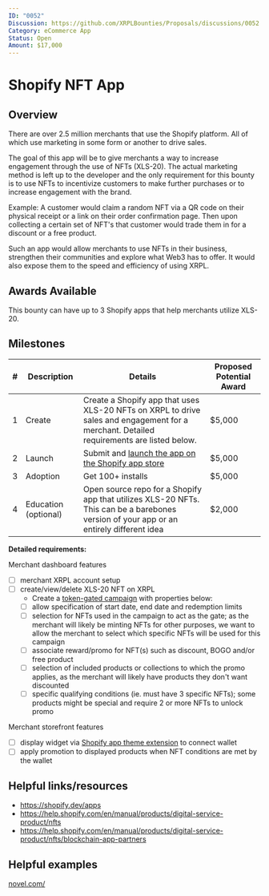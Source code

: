 ```yaml
---
ID: "0052"
Discussion: https://github.com/XRPLBounties/Proposals/discussions/0052
Category: eCommerce App
Status: Open
Amount: $17,000
---
```


<!-- Please update this title -->

# Shopify NFT App

## Overview

<!--
Please provide the context required to complete the bounty.

Questions you should answer here:
1. What is the high level explanation of this bounty? (1-3 sentences)
2. What problem is this solving?
3. What are the requirements for this solution?
-->

There are over 2.5 million merchants that use the Shopify platform. All of which use marketing in some form or another to drive sales. 

The goal of this app will be to give merchants a way to increase engagement through the use of NFTs (XLS-20). The actual marketing method is left up to the developer and the only requirement for this bounty is to use NFTs to incentivize customers to make further purchases or to increase engagement with the brand.

Example:
A customer would claim a random NFT via a QR code on their physical receipt or a link on their order confirmation page. Then upon collecting a certain set of NFT's that customer would trade them in for a discount or a free product.

Such an app would allow merchants to use NFTs in their business, strengthen their communities and explore what Web3 has to offer. It would also expose them to  the speed and efficiency of using XRPL.

## Awards Available
This bounty can have up to 3 Shopify apps that help merchants utilize XLS-20.

## Milestones

<!--
Please split the bounty into smaller milestones with individual awards in the following template.
The first milestone should be the core functionality, while the rest can be useful add-ons.

| # | High-Level Description | Details | Proposed Potential Award |
| 1 | ... | ... | $... |

(The proposed amounts from milestones should add up to the amount listed at the top of the bounty proposal)
-->

| # | Description | Details | Proposed Potential Award |
| --- | --- | --- | --- |
|1| Create | Create a Shopify app that uses XLS-20 NFTs on XRPL to drive sales and engagement for a merchant. Detailed requirements are listed below.| $5,000 |
|2| Launch | Submit and [launch the app on the Shopify app store](https://shopify.dev/apps/store/review) | $5,000 |
|3| Adoption | Get 100+ installs | $5,000 |
|4| Education (optional) | Open source repo for a Shopify app that utilizes XLS-20 NFTs. This can be a barebones version of your app or an entirely different idea | $2,000 |

**Detailed requirements:**

Merchant dashboard features
- [ ] merchant XRPL account setup
- [ ] create/view/delete XLS-20 NFT on XRPL
  - Create a [token-gated campaign](https://www.shopify.com/ca/retail/token-gating) with properties below:  
  - [ ] allow specification of start date, end date and redemption limits
  - [ ] selection for NFTs used in the campaign to act as the gate; as the merchant will likely be minting NFTs for other purposes, we want to allow the merchant to select which specific NFTs will be used for this campaign
  - [ ] associate reward/promo for NFT(s) such as discount, BOGO and/or free product
  - [ ] selection of included products or collections to which the promo applies, as the merchant will likely have products they don't want discounted
  - [ ] specific qualifying conditions (ie. must have 3 specific NFTs); some products might be special and require 2 or more NFTs to unlock promo

Merchant storefront features
- [ ] display widget via [Shopify app theme extension](https://shopify.dev/apps/online-store/theme-app-extensions) to connect wallet
- [ ] apply promotion to displayed products when NFT conditions are met by the wallet

## Helpful links/resources

<!--
Is there anything else that would be helpful for someone picking up this bounty to know about/reference?

Ex.
* Are there existing solutions to this problem which would be helpful to learn from?
* Are there open source projects which can be used as a reference?
* Are there particularly relevant documentation pages?
-->
 
- https://shopify.dev/apps
- https://help.shopify.com/en/manual/products/digital-service-product/nfts
- https://help.shopify.com/en/manual/products/digital-service-product/nfts/blockchain-app-partners

## Helpful examples
[novel.com/](https://www.novel.com/)